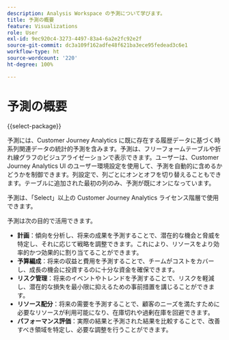 ```yaml
---
description: Analysis Workspace の予測について学びます。
title: 予測の概要
feature: Visualizations
role: User
exl-id: 9ec920c4-3273-4497-83a4-6a2e2fc92e2f
source-git-commit: dc3a109f162adfe48f621ba3ece95fedead3c6e1
workflow-type: ht
source-wordcount: '220'
ht-degree: 100%

---
```


# 予測の概要

{{select-package}}

予測には、Customer Journey Analytics に既に存在する履歴データに基づく時系列関連データの統計的予測を含みます。予測は、フリーフォームテーブルや折れ線グラフのビジュアライゼーションで表示できます。ユーザーは、Customer Journey Analytics UI のユーザー環境設定を使用して、予測を自動的に含めるかどうかを制御できます。列設定で、列ごとにオンとオフを切り替えることもできます。テーブルに追加された最初の列のみ、予測が既にオンになっています。

予測は、「Select」以上の Customer Journey Analytics ライセンス階層で使用できます。

予測は次の目的で活用できます。

* **計画**：傾向を分析し、将来の成果を予測することで、潜在的な機会と脅威を特定し、それに応じて戦略を調整できます。これにより、リソースをより効率的かつ効果的に割り当てることができます。
* **予算編成**：将来の収益と費用を予測することで、チームがコストをカバーし、成長の機会に投資するのに十分な資金を確保できます。
* **リスク管理**：将来のイベントやトレンドを予測することで、リスクを軽減し、潜在的な損失を最小限に抑えるための事前措置を講じることができます。
* **リソース配分**：将来の需要を予測することで、顧客のニーズを満たすために必要なリソースが利用可能になり、在庫切れや過剰在庫を回避できます。
* **パフォーマンス評価**：実際の結果と予測された結果を比較することで、改善すべき領域を特定し、必要な調整を行うことができます。
